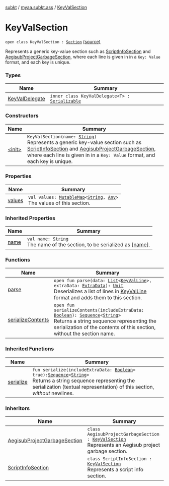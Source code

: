 [subkt](../../index.md) / [myaa.subkt.ass](../index.md) / [KeyValSection](./index.md)

# KeyValSection

`open class KeyValSection : `[`Section`](../-section/index.md) [(source)](https://github.com/Myaamori/SubKt/blob/0.1.4/src/main/kotlin/myaa/subkt/ass/parser.kt#L628)

Represents a generic key-value section such as [ScriptInfoSection](../-script-info-section/index.md) and
[AegisubProjectGarbageSection](../-aegisub-project-garbage-section/index.md), where each line is given in in a
`Key: Value` format, and each key is unique.

### Types

| Name | Summary |
|---|---|
| [KeyValDelegate](-key-val-delegate/index.md) | `inner class KeyValDelegate<T> : `[`Serializable`](https://docs.oracle.com/javase/9/docs/api/java/io/Serializable.html) |

### Constructors

| Name | Summary |
|---|---|
| [&lt;init&gt;](-init-.md) | `KeyValSection(name: `[`String`](https://kotlinlang.org/api/latest/jvm/stdlib/kotlin/-string/index.html)`)`<br>Represents a generic key-value section such as [ScriptInfoSection](../-script-info-section/index.md) and [AegisubProjectGarbageSection](../-aegisub-project-garbage-section/index.md), where each line is given in in a `Key: Value` format, and each key is unique. |

### Properties

| Name | Summary |
|---|---|
| [values](values.md) | `val values: `[`MutableMap`](https://kotlinlang.org/api/latest/jvm/stdlib/kotlin.collections/-mutable-map/index.html)`<`[`String`](https://kotlinlang.org/api/latest/jvm/stdlib/kotlin/-string/index.html)`, `[`Any`](https://kotlinlang.org/api/latest/jvm/stdlib/kotlin/-any/index.html)`>`<br>The values of this section. |

### Inherited Properties

| Name | Summary |
|---|---|
| [name](../-section/name.md) | `val name: `[`String`](https://kotlinlang.org/api/latest/jvm/stdlib/kotlin/-string/index.html)<br>The name of the section, to be serialized as [[name](../-section/name.md)]. |

### Functions

| Name | Summary |
|---|---|
| [parse](parse.md) | `open fun parse(data: `[`List`](https://kotlinlang.org/api/latest/jvm/stdlib/kotlin.collections/-list/index.html)`<`[`KeyValLine`](../-key-val-line/index.md)`>, extraData: `[`ExtraData`](../-extra-data.md)`): `[`Unit`](https://kotlinlang.org/api/latest/jvm/stdlib/kotlin/-unit/index.html)<br>Deserializes a list of lines in [KeyValLine](../-key-val-line/index.md) format and adds them to this section. |
| [serializeContents](serialize-contents.md) | `open fun serializeContents(includeExtraData: `[`Boolean`](https://kotlinlang.org/api/latest/jvm/stdlib/kotlin/-boolean/index.html)`): `[`Sequence`](https://kotlinlang.org/api/latest/jvm/stdlib/kotlin.sequences/-sequence/index.html)`<`[`String`](https://kotlinlang.org/api/latest/jvm/stdlib/kotlin/-string/index.html)`>`<br>Returns a string sequence representing the serialization of the contents of this section, without the section name. |

### Inherited Functions

| Name | Summary |
|---|---|
| [serialize](../-section/serialize.md) | `fun serialize(includeExtraData: `[`Boolean`](https://kotlinlang.org/api/latest/jvm/stdlib/kotlin/-boolean/index.html)` = true): `[`Sequence`](https://kotlinlang.org/api/latest/jvm/stdlib/kotlin.sequences/-sequence/index.html)`<`[`String`](https://kotlinlang.org/api/latest/jvm/stdlib/kotlin/-string/index.html)`>`<br>Returns a string sequence representing the serialization (textual representation) of this section, *without* newlines. |

### Inheritors

| Name | Summary |
|---|---|
| [AegisubProjectGarbageSection](../-aegisub-project-garbage-section/index.md) | `class AegisubProjectGarbageSection : `[`KeyValSection`](./index.md)<br>Represents an Aegisub project garbage section. |
| [ScriptInfoSection](../-script-info-section/index.md) | `class ScriptInfoSection : `[`KeyValSection`](./index.md)<br>Represents a script info section. |
